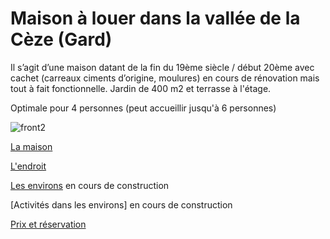 

# Maison à louer dans la vallée de la Cèze (Gard)

Il s’agit d’une maison datant de la fin du 19ème siècle / début 20ème avec cachet (carreaux ciments d’origine, moulures) en cours de rénovation mais tout à fait fonctionnelle. Jardin de 400 m2 et terrasse à l'étage.

Optimale pour 4 personnes (peut accueillir jusqu'à 6 personnes)

![front2](https://user-images.githubusercontent.com/28299451/129482494-738304cc-185d-409d-9f2b-a78b3ed943b0.jpg)


[La maison](https://audreyburki.github.io/details/)  

[L'endroit](https://audreyburki.github.io/endroit/)  

[Les environs](https://audreyburki.github.io/environ/)  en cours de construction

[Activités dans les environs] en cours de construction

[Prix et réservation](https://audreyburki.github.io/prix/)  







 

